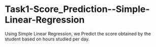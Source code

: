 # Task1-Score_Prediction--Simple-Linear-Regression
Using Simple Linear Regression, we Predict the score obtained by the student based  on hours studied per day.
